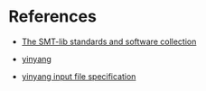# References

* [The SMT-lib standards and software collection](https://smtlib.cs.uiowa.edu/index.shtml)

* [yinyang](https://yinyang.readthedocs.io/en/latest/)

* [yinyang input file specification](https://yinyang.readthedocs.io/en/latest/fusion.html#fusion-functions)
